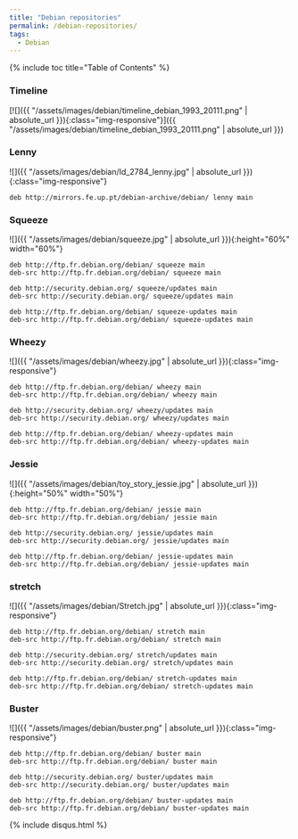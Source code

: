 ```yaml
---
title: "Debian repositories"
permalink: /debian-repositories/
tags:
  - Debian
---
```


{% include toc title="Table of Contents" %}

### Timeline
[![]({{ "/assets/images/debian/timeline_debian_1993_20111.png" | absolute_url }}){:class="img-responsive"}]({{ "/assets/images/debian/timeline_debian_1993_20111.png" | absolute_url }})

### Lenny
![]({{ "/assets/images/debian/Id_2784_lenny.jpg" | absolute_url }}){:class="img-responsive"}

```shell
deb http://mirrors.fe.up.pt/debian-archive/debian/ lenny main
```

### Squeeze
![]({{ "/assets/images/debian/squeeze.jpg" | absolute_url }}){:height="60%" width="60%"}

```shell
deb http://ftp.fr.debian.org/debian/ squeeze main
deb-src http://ftp.fr.debian.org/debian/ squeeze main
 
deb http://security.debian.org/ squeeze/updates main
deb-src http://security.debian.org/ squeeze/updates main
 
deb http://ftp.fr.debian.org/debian/ squeeze-updates main
deb-src http://ftp.fr.debian.org/debian/ squeeze-updates main
```

### Wheezy
![]({{ "/assets/images/debian/wheezy.jpg" | absolute_url }}){:class="img-responsive"}

```shell
deb http://ftp.fr.debian.org/debian/ wheezy main
deb-src http://ftp.fr.debian.org/debian/ wheezy main
 
deb http://security.debian.org/ wheezy/updates main
deb-src http://security.debian.org/ wheezy/updates main
 
deb http://ftp.fr.debian.org/debian/ wheezy-updates main
deb-src http://ftp.fr.debian.org/debian/ wheezy-updates main
```

### Jessie
![]({{ "/assets/images/debian/toy_story_jessie.jpg" | absolute_url }}){:height="50%" width="50%"}

```shell
deb http://ftp.fr.debian.org/debian/ jessie main
deb-src http://ftp.fr.debian.org/debian/ jessie main
 
deb http://security.debian.org/ jessie/updates main
deb-src http://security.debian.org/ jessie/updates main
 
deb http://ftp.fr.debian.org/debian/ jessie-updates main
deb-src http://ftp.fr.debian.org/debian/ jessie-updates main
```

### stretch
![]({{ "/assets/images/debian/Stretch.jpg" | absolute_url }}){:class="img-responsive"}

```shell
deb http://ftp.fr.debian.org/debian/ stretch main
deb-src http://ftp.fr.debian.org/debian/ stretch main
 
deb http://security.debian.org/ stretch/updates main
deb-src http://security.debian.org/ stretch/updates main
 
deb http://ftp.fr.debian.org/debian/ stretch-updates main
deb-src http://ftp.fr.debian.org/debian/ stretch-updates main
```

### Buster
![]({{ "/assets/images/debian/buster.png" | absolute_url }}){:class="img-responsive"}

```shell
deb http://ftp.fr.debian.org/debian/ buster main
deb-src http://ftp.fr.debian.org/debian/ buster main
 
deb http://security.debian.org/ buster/updates main
deb-src http://security.debian.org/ buster/updates main
 
deb http://ftp.fr.debian.org/debian/ buster-updates main
deb-src http://ftp.fr.debian.org/debian/ buster-updates main
```
{% include disqus.html %}